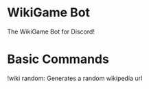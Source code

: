 # WikiGame Bot
The WikiGame Bot for Discord!

# Basic Commands

!wiki random: Generates a random wikipedia url
